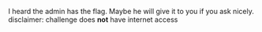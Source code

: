 I heard the admin has the flag.
Maybe he will give it to you if you ask nicely.
disclaimer: challenge does **not** have internet access

